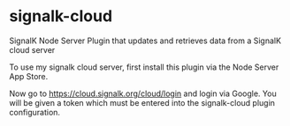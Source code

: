 # signalk-cloud
SignalK Node Server Plugin that updates and retrieves data from a SignalK cloud server

To use my signalk cloud server, first install this plugin via the Node Server App Store.

Now go to https://cloud.signalk.org/cloud/login and login via Google. You will be given a token which must be entered into the signalk-cloud plugin configuration.

